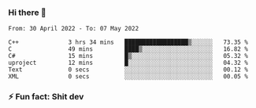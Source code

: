 ### Hi there 👋
<!--START_SECTION:waka-->

```text
From: 30 April 2022 - To: 07 May 2022

C++              3 hrs 34 mins   ██████████████████▒░░░░░░   73.35 %
C                49 mins         ████▒░░░░░░░░░░░░░░░░░░░░   16.82 %
C#               15 mins         █▒░░░░░░░░░░░░░░░░░░░░░░░   05.32 %
uproject         12 mins         █░░░░░░░░░░░░░░░░░░░░░░░░   04.32 %
Text             0 secs          ░░░░░░░░░░░░░░░░░░░░░░░░░   00.12 %
XML              0 secs          ░░░░░░░░░░░░░░░░░░░░░░░░░   00.05 %
```

<!--END_SECTION:waka-->
<!--
**TG4LAaron/TG4LAaron** is a ✨ _special_ ✨ repository because its `README.md` (this file) appears on your GitHub profile.

Here are some ideas to get you started:

- 🔭 I’m currently working on ...
- 🌱 I’m currently learning ...
- 👯 I’m looking to collaborate on ...
- 🤔 I’m looking for help with ...
- 💬 Ask me about ...
- 📫 How to reach me: ...
- 😄 Pronouns: ...
- ⚡ Fun fact: ...
-->
### ⚡ Fun fact: Shit dev
